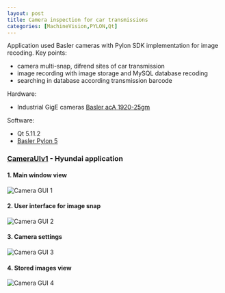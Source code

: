 ```yaml
---
layout: post
title: Camera inspection for car transmissions
categories: [MachineVision,PYLON,Qt]
---
```


Application used Basler cameras with Pylon SDK implementation for image recoding. Key points:
- camera multi-snap, difrend sites of car transmission
- image recording with image storage and MySQL database recoding
- searching in database according transmission barcode

Hardware:
- Industrial GigE cameras [Basler acA 1920-25gm](https://www.baslerweb.com/en/products/cameras/area-scan-cameras/ace/aca1920-25gm/)

Software:
- Qt 5.11.2
- [Basler Pylon 5](https://www.baslerweb.com/en/products/software/pylon-windows/)

### [CameraUIv1](https://codeleccz.github.io/CameraUIv1/) - Hyundai application

#### 1. Main window view

![Camera GUI 1](https://codeleccz.github.io/images/CameraUIv1/hyundai1.png)

#### 2. User interface for image snap

![Camera GUI 2](https://codeleccz.github.io/images/CameraUIv1/hyundai2.png)

#### 3. Camera settings

![Camera GUI 3](https://codeleccz.github.io/images/CameraUIv1/hyundai3.png)

#### 4. Stored images view

![Camera GUI 4](https://codeleccz.github.io/images/CameraUIv1/hyundai4.png)
